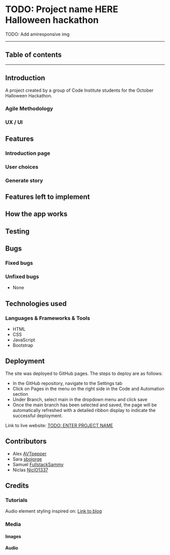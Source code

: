 # TODO: Project name HERE<br>Halloween hackathon

TODO: Add amiresponsive img

<hr>

## Table of contents




<hr>

## Introduction


A project created by a group of Code Institute students for the October Halloween Hackathon.

### Agile Methodology

### UX / UI




## Features




### Introduction page

### User choices

### Generate story


## Features left to implement




## How the app works

## Testing

## Bugs

### Fixed bugs


### Unfixed bugs
- None


## Technologies used

### Languages & Frameworks & Tools

- HTML
- CSS
- JavaScript
- Bootstrap


## Deployment

The site was deployed to GitHub pages. The steps to deploy are as follows:
- In the GitHub repository, navigate to the Settings tab
- Click on Pages in the menu on the right side in the Code and Automation section
- Under Branch, select main in the dropdown menu and click save
- Once the main branch has been selected and saved, the page will be automatically refreshed with a detailed ribbon display to indicate the successful deployment.

Link to live website: [TODO: ENTER PROJECT NAME](https://avtpepper.github.io/halloween-hackathon/)

## Contributors

- Alex [AVTpepper](https://github.com/AVTpepper)
- Sara [sbojorge](https://github.com/sbojorge)
- Samuel [FullstackSammy](https://github.com/FullstackSammy)
- Niclas [NiclO1337](https://github.com/NiclO1337)

## Credits

### Tutorials

Audio element styling inspired on: [Link to blog](https://blog.shahednasser.com/how-to-style-an-audio-element/) 

### Media

#### Images


#### Audio